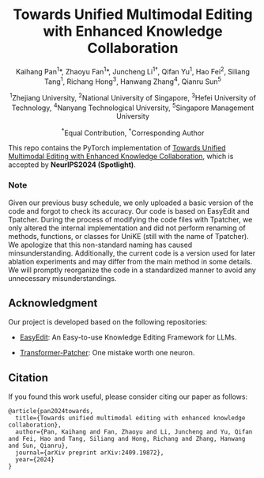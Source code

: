 <h1 align = "center">
Towards Unified Multimodal Editing with Enhanced Knowledge Collaboration
</h1>

<div align="center">
Kaihang Pan<sup>1</sup>*, Zhaoyu Fan<sup>1</sup>*, Juncheng Li<sup>1&dagger;</sup>, Qifan Yu<sup>1</sup>, Hao Fei<sup>2</sup>, Siliang Tang<sup>1</sup>, Richang Hong<sup>3</sup>, Hanwang Zhang<sup>4</sup>, Qianru Sun<sup>5</sup>

<sup>1</sup>Zhejiang University, <sup>2</sup>National University of Singapore, <sup>3</sup>Hefei University of Technology, <sup>4</sup>Nanyang Technological University, <sup>5</sup>Singapore Management University

<sup>*</sup>Equal Contribution, <sup>&dagger;</sup>Corresponding Author

<div align="left">

This repo contains the PyTorch implementation of [Towards Unified Multimodal Editing with Enhanced Knowledge Collaboration](https://openreview.net/forum?id=kf80ZS3fVy), which is accepted by **NeurIPS2024 (Spotlight)**.

### Note

Given our previous busy schedule, we only uploaded a basic version of the code and forgot to check its accuracy. Our code is based on EasyEdit and Tpatcher. During the process of modifying the code files with Tpatcher, we only altered the internal implementation and did not perform  renaming of methods, functions, or classes for UniKE (still with the name of Tpatcher). We apologize that this non-standard naming has caused minsunderstanding. Additionally, the current code is a version used for later ablation experiments and may differ from the main method in some details. We will promptly reorganize the code in a standardized manner to avoid any unnecessary misunderstandings.

## Acknowledgment

Our project is developed based on the following repositories:

* [EasyEdit](https://github.com/zjunlp/EasyEdit): An Easy-to-use Knowledge Editing Framework for LLMs.

* [Transformer-Patcher](https://github.com/ZeroYuHuang/Transformer-Patcher): One mistake worth one neuron.

## Citation
If you found this work useful, please consider  citing our paper as follows:
```
@article{pan2024towards,
  title={Towards unified multimodal editing with enhanced knowledge collaboration},
  author={Pan, Kaihang and Fan, Zhaoyu and Li, Juncheng and Yu, Qifan and Fei, Hao and Tang, Siliang and Hong, Richang and Zhang, Hanwang and Sun, Qianru},
  journal={arXiv preprint arXiv:2409.19872},
  year={2024}
}
```
